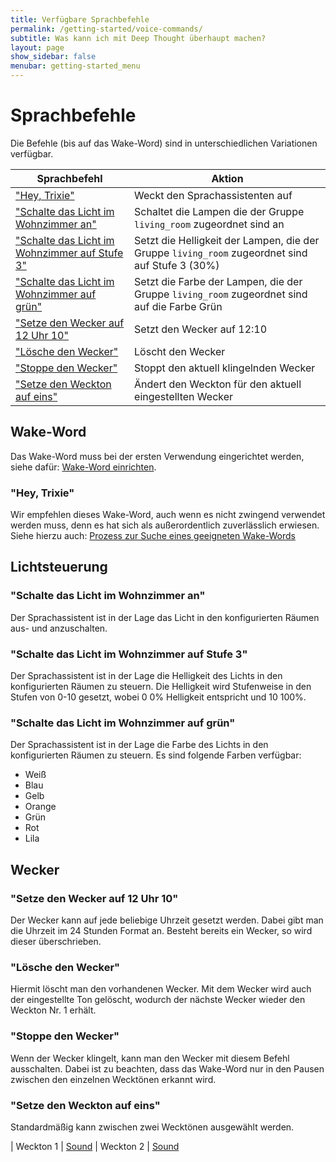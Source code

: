 ```yaml
---
title: Verfügbare Sprachbefehle
permalink: /getting-started/voice-commands/
subtitle: Was kann ich mit Deep Thought überhaupt machen?
layout: page
show_sidebar: false
menubar: getting-started_menu
---
```


# Sprachbefehle

Die Befehle (bis auf das Wake-Word) sind in unterschiedlichen Variationen verfügbar.

| Sprachbefehl                                                                                  | Aktion                                                                                          |
| --------------------------------------------------------------------------------------------- | ----------------------------------------------------------------------------------------------- |
| ["Hey, Trixie"](#hey-trixie)                                                                  | Weckt den Sprachassistenten auf                                                                 |
| ["Schalte das Licht im Wohnzimmer an"](#schalte-das-licht-im-wohnzimmer-an)                   | Schaltet die Lampen die der Gruppe `living_room` zugeordnet sind an                             |
| ["Schalte das Licht im Wohnzimmer auf Stufe 3"](#schalte-das-licht-im-wohnzimmer-auf-stufe-3) | Setzt die Helligkeit der Lampen, die der Gruppe `living_room` zugeordnet sind auf Stufe 3 (30%) |
| ["Schalte das Licht im Wohnzimmer auf grün"](#schalte-das-licht-im-wohnzimmer-auf-grün)       | Setzt die Farbe der Lampen, die der Gruppe `living_room` zugeordnet sind auf die Farbe Grün     |
| ["Setze den Wecker auf 12 Uhr 10"](#setze-den-wecker-auf-12-uhr-10) | Setzt den Wecker auf 12:10
| ["Lösche den Wecker"](#loesche-den-wecker) | Löscht den Wecker
| ["Stoppe den Wecker"](#stoppe-den-wecker) | Stoppt den aktuell klingelnden Wecker
| ["Setze den Weckton auf eins"](#setze-den-weckton-auf-eins) | Ändert den Weckton für den aktuell eingestellten Wecker

## Wake-Word

Das Wake-Word muss bei der ersten Verwendung eingerichtet werden, siehe dafür: [Wake-Word einrichten](/getting-started/installation/#wake-word-einrichten).

### "Hey, Trixie"

Wir empfehlen dieses Wake-Word, auch wenn es nicht zwingend verwendet werden muss, denn es hat sich als außerordentlich zuverlässlich erwiesen.
Siehe hierzu auch: [Prozess zur Suche eines geeigneten Wake-Words](/docs/features/wake)

## Lichtsteuerung

### "Schalte das Licht im Wohnzimmer an"

Der Sprachassistent ist in der Lage das Licht in den konfigurierten Räumen aus- und anzuschalten.

### "Schalte das Licht im Wohnzimmer auf Stufe 3"

Der Sprachassistent ist in der Lage die Helligkeit des Lichts in den konfigurierten Räumen zu steuern.
Die Helligkeit wird Stufenweise in den Stufen von 0-10 gesetzt, wobei 0 0% Helligkeit entspricht und 10 100%.

### "Schalte das Licht im Wohnzimmer auf grün"

Der Sprachassistent ist in der Lage die Farbe des Lichts in den konfigurierten Räumen zu steuern.
Es sind folgende Farben verfügbar:

* Weiß
* Blau
* Gelb
* Orange
* Grün
* Rot
* Lila

## Wecker

### "Setze den Wecker auf 12 Uhr 10"

Der Wecker kann auf jede beliebige Uhrzeit gesetzt werden. Dabei gibt man die Uhrzeit im 24 Stunden Format an. Besteht bereits ein Wecker, so wird dieser überschrieben.

### "Lösche den Wecker"

Hiermit löscht man den vorhandenen Wecker. Mit dem Wecker wird auch der eingestellte Ton gelöscht, wodurch der nächste Wecker wieder den Weckton Nr. 1 erhält.

### "Stoppe den Wecker"

Wenn der Wecker klingelt, kann man den Wecker mit diesem Befehl ausschalten. Dabei ist zu beachten, dass das Wake-Word nur in den Pausen zwischen den einzelnen Wecktönen erkannt wird.

### "Setze den Weckton auf eins"

Standardmäßig kann zwischen zwei Wecktönen ausgewählt werden. 

| Weckton 1 | [Sound](/assets/1.wav)
| Weckton 2 | [Sound](/assets/2.wav)